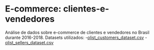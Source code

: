 # E-commerce: clientes-e-vendedores
Análise de dados sobre e-commerce de clientes e vendedores no Brasil durante 2016-2018.
	Datasets utilizados:
	-[olist_customers_dataset.csv](https://github.com/FKENZOLS/E-commerce-clientes-e-vendedores/files/9202669/olist_customers_dataset.csv)
	-[olist_sellers_dataset.csv](https://github.com/FKENZOLS/E-commerce-clientes-e-vendedores/files/9202674/olist_sellers_dataset.csv)
